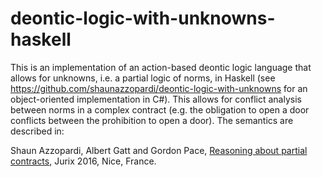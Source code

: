 # deontic-logic-with-unknowns-haskell

This is an implementation of an action-based deontic logic language that allows for unknowns, i.e. a partial logic of norms, in Haskell (see https://github.com/shaunazzopardi/deontic-logic-with-unknowns for an object-oriented implementation in C#). This allows for conflict analysis between norms in a complex contract (e.g. the obligation to open a door conflicts between the prohibition to open a door). The semantics are described in:

Shaun Azzopardi, Albert Gatt and Gordon Pace, [Reasoning about partial contracts](https://www.researchgate.net/publication/311651290_Reasoning_about_Partial_Contracts), Jurix 2016, Nice, France.

